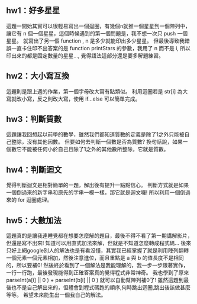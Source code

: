 ## hw1：好多星星
這題一開始其實可以很輕易寫出一個迴圈，有幾個n就推一個星星到一個陣列中，讓它有 n 個一個星星，這個時候遇到的第一個問題是，我不想一次只 push 一個星星。
就寫出了另一個 function , n 是多少就能印出多少星星。
但最後導致我錯誤一直卡住印不出答案的是 function printStars 的參數，我用了 n 而不是 i, 所以印出來的都是固定數量的星星..., 覺得語法這部分還是要多解題練習。

## hw2：大小寫互換
這題則是跟上週的作業，第一個字母改大寫有點類似。 利用迴圈若是 str[i] 為大寫就改小寫，反之則改大寫，使用 if...else 可以簡單完成。

## hw3：判斷質數
這題讓我回想起以前學的數學，雖然我們都知道質數的定義是除了1之外只能被自己整除，沒有其他因數。 但要如何去判斷一個數是否為質數? 換句話說，如果一個數它不能被任何小於自己且除了1之外的其他數所整除，它就是質數。

## hw4：判斷迴文
覺得判斷迴文是相對簡單的一題，解出後有提升一點點信心。 判斷方式就是如果一個倒過來的新字串和原先的字串一模一樣，那它就是迴文囉! 所以利用一個倒過來的 for 迴圈處理。

## hw5：大數加法
這題真的是讓我連睡覺都在想要怎麼解的題目，最後不得不看了第一期講解影片，但還是寫不出來! 知道可以用直式加法來解，但就是不知道怎麼轉成程式碼...
後來只好上網google別人的解法也是有看沒懂，其實我已經掌握了就是利用陣列翻轉一個元素一個元素相加，然後注意進位，而且重點是 a 與 b 的值長度不是相同的，所以要補0! 然後終於看到了一個解法是我能理解的，我一步一步跟著實作，一行一行跑，最後發現能得到正確答案真的覺得程式非常神奇。 我也學到了原來 parseInt(a[i] || 0 ) + parseInt(b[i] || 0 ) 就可以自動幫陣列補0了! 雖然這題到最後也不是自己解出來的，但體會到程式碼跑的順序,何時跳出迴圈,跳出後該做甚麼等等。 希望未來能生出一個我自己的解法。